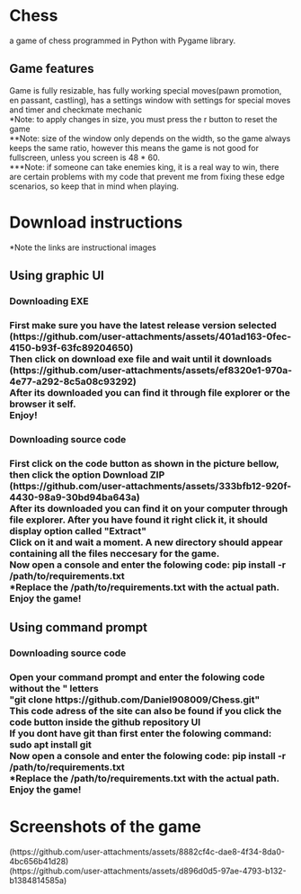 # Chess
a game of chess programmed in Python with Pygame library. <br>
<h2>Game features</h2>
Game is fully resizable, has fully working special moves(pawn promotion, en passant, castling), has a settings window with settings for special moves and timer
and checkmate mechanic<br>
*Note: to apply changes in size, you must press the r button to reset the game <br>
**Note: size of the window only depends on the width, so the game always keeps the same ratio, however this means the game is not good for fullscreen, unless you screen is 48 * 60. <br>
***Note: if someone can take enemies king, it is a real way to win, there are certain problems with my code that prevent me from fixing these edge scenarios, so keep that in mind when playing. <br>
<h1>Download instructions</h1>
*Note the links are instructional images <br>
<h2>Using graphic UI</h2>
<h3>Downloading EXE <h3>
First make sure you have the latest release version selected <br>
(https://github.com/user-attachments/assets/401ad163-0fec-4150-b93f-63fc89204650) <br>
Then click on download exe file and wait until it downloads <br>
(https://github.com/user-attachments/assets/ef8320e1-970a-4e77-a292-8c5a08c93292) <br>
After its downloaded you can find it through file explorer or the browser it self. <br>
Enjoy!<br>
<h3>Downloading source code <h3>
First click on the code button as shown in the picture bellow, then click the option Download ZIP <br>
(https://github.com/user-attachments/assets/333bfb12-920f-4430-98a9-30bd94ba643a) <br>
After its downloaded you can find it on your computer through file explorer. After you have found it right click it, it should display option called "Extract" <br>
Click on it and wait a moment. A new directory should appear containing all the files neccesary for the game.<br>
Now open a console and enter the folowing code: pip install -r /path/to/requirements.txt <br>
*Replace the /path/to/requirements.txt with the actual path. <br>
Enjoy the game! <br>
<h2>Using command prompt</h2>
<h3>Downloading source code <h3>
Open your command prompt and enter the folowing code without the " letters <br>
"git clone https://github.com/Daniel908009/Chess.git" <br>
This code adress of the site can also be found if you click the code button inside the github repository UI <br>
If you dont have git than first enter the folowing command: sudo apt install git <br>
Now open a console and enter the folowing code: pip install -r /path/to/requirements.txt <br>
*Replace the /path/to/requirements.txt with the actual path. <br>
Enjoy the game! <br>
<h1>Screenshots of the game</h1>
(https://github.com/user-attachments/assets/8882cf4c-dae8-4f34-8da0-4bc656b41d28) <br>
(https://github.com/user-attachments/assets/d896d0d5-97ae-4793-b132-b1384814585a)


